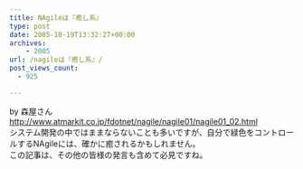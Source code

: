 ```yaml
---
title: NAgileは『癒し系』
type: post
date: 2005-10-19T13:32:27+00:00
archives:
    - 2005
url: /nagileは『癒し系』/
post_views_count:
  - 925

---
```

by 森屋さん  
<http://www.atmarkit.co.jp/fdotnet/nagile/nagile01/nagile01_02.html>  
システム開発の中ではままならないことも多いですが、自分で緑色をコントロールするNAgileには、確かに癒されるかもしれません。  
この記事は、その他の皆様の発言も含めて必見ですね。